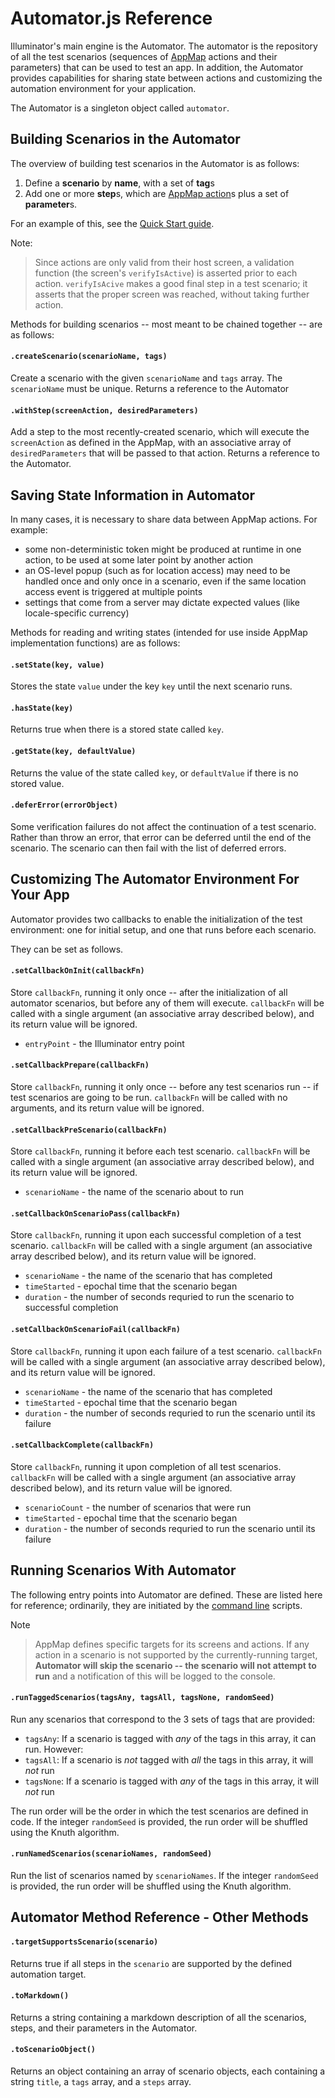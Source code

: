 Automator.js Reference
======================

Illuminator's main engine is the Automator.  The automator is the repository of all the test scenarios (sequences of [AppMap](AppMap.md) actions and their parameters) that can be used to test an app.  In addition, the Automator provides capabilities for sharing state between actions and customizing the automation environment for your application.

The Automator is a singleton object called `automator`.

Building Scenarios in the Automator
-----------------------------------

The overview of building test scenarios in the Automator is as follows:

1. Define a **scenario** by **name**, with a set of **tag**s
2. Add one or more **step**s, which are [AppMap action](AppMap.md)s plus a set of **parameter**s.

For an example of this, see the [Quick Start guide](README.md).

Note:
> Since actions are only valid from their host screen, a validation function (the screen's `verifyIsActive`) is asserted prior to each action.  `verifyIsAcive` makes a good final step in a test scenario; it asserts that the proper screen was reached, without taking further action.

Methods for building scenarios -- most meant to be chained together -- are as follows:

#### `.createScenario(scenarioName, tags)`
Create a scenario with the given `scenarioName` and `tags` array.  The `scenarioName` must be unique.  Returns a reference to the Automator

#### `.withStep(screenAction, desiredParameters)`
Add a step to the most recently-created scenario, which will execute the `screenAction` as defined in the AppMap, with an associative array of `desiredParameters` that will be passed to that action.  Returns a reference to the Automator.

Saving State Information in Automator
------------------------------------

In many cases, it is necessary to share data between AppMap actions.  For example:

* some non-deterministic token might be produced at runtime in one action, to be used at some later point by another action
* an OS-level popup (such as for location access) may need to be handled once and only once in a scenario, even if the same location access event is triggered at multiple points
* settings that come from a server may dictate expected values (like locale-specific currency)

Methods for reading and writing states (intended for use inside AppMap implementation functions) are as follows:


#### `.setState(key, value)`
Stores the state `value` under the key `key` until the next scenario runs.

#### `.hasState(key)`
Returns true when there is a stored state called `key`.

#### `.getState(key, defaultValue)`
Returns the value of the state called `key`, or `defaultValue` if there is no stored value.

#### `.deferError(errorObject)`
Some verification failures do not affect the continuation of a test scenario.  Rather than throw an error, that error can be deferred until the end of the scenario.  The scenario can then fail with the list of deferred errors.



Customizing The Automator Environment For Your App
--------------------------------------------------

Automator provides two callbacks to enable the initialization of the test environment: one for initial setup, and one that runs before each scenario.

They can be set as follows.


#### `.setCallbackOnInit(callbackFn)`
Store `callbackFn`, running it only once -- after the initialization of all automator scenarios, but before any of them will execute.  `callbackFn` will be called with a single argument (an associative array described below), and its return value will be ignored.

* `entryPoint` - the Illuminator entry point


#### `.setCallbackPrepare(callbackFn)`
Store `callbackFn`, running it only once -- before any test scenarios run -- if test scenarios are going to be run.  `callbackFn` will be called with no arguments, and its return value will be ignored.

#### `.setCallbackPreScenario(callbackFn)`
Store `callbackFn`, running it before each test scenario.  `callbackFn` will be called with a single argument (an associative array described below), and its return value will be ignored.

* `scenarioName` - the name of the scenario about to run


#### `.setCallbackOnScenarioPass(callbackFn)`
Store `callbackFn`, running it upon each successful completion of a test scenario.  `callbackFn` will be called with a single argument (an associative array described below), and its return value will be ignored.

* `scenarioName` - the name of the scenario that has completed
* `timeStarted` - epochal time that the scenario began
* `duration` - the number of seconds requried to run the scenario to successful completion


#### `.setCallbackOnScenarioFail(callbackFn)`
Store `callbackFn`, running it upon each failure of a test scenario.  `callbackFn` will be called with a single argument (an associative array described below), and its return value will be ignored.

* `scenarioName` - the name of the scenario that has completed
* `timeStarted` - epochal time that the scenario began
* `duration` - the number of seconds requried to run the scenario until its failure


#### `.setCallbackComplete(callbackFn)`
Store `callbackFn`, running it upon completion of all test scenarios.  `callbackFn` will be called with a single argument (an associative array described below), and its return value will be ignored.

* `scenarioCount` - the number of scenarios that were run
* `timeStarted` - epochal time that the scenario began
* `duration` - the number of seconds requried to run the scenario until its failure



Running Scenarios With Automator
--------------------------------

The following entry points into Automator are defined.  These are listed here for reference; ordinarily, they are initiated by the [command line](Commandline.md) scripts.

Note
> AppMap defines specific targets for its screens and actions.  If any action in a scenario is not supported by the currently-running target, **Automator will skip the scenario -- the scenario will not attempt to run** and a notification of this will be logged to the console.


#### `.runTaggedScenarios(tagsAny, tagsAll, tagsNone, randomSeed)`
Run any scenarios that correspond to the 3 sets of tags that are provided:

* `tagsAny`: If a scenario is tagged with *any* of the tags in this array, it can run.  However:
* `tagsAll`: If a scenario is *not* tagged with *all* the tags in this array, it will *not* run
* `tagsNone`: If a scenario is tagged with *any* of the tags in this array, it will *not* run

The run order will be the order in which the test scenarios are defined in code.  If the integer `randomSeed` is provided, the run order will be shuffled using the Knuth algorithm.


#### `.runNamedScenarios(scenarioNames, randomSeed)`
Run the list of scenarios named by `scenarioNames`.  If the integer `randomSeed` is provided, the run order will be shuffled using the Knuth algorithm.





Automator Method Reference - Other Methods
-------------------------------------------

#### `.targetSupportsScenario(scenario)`
Returns true if all steps in the `scenario` are supported by the defined automation target.


#### `.toMarkdown()`
Returns a string containing a markdown description of all the scenarios, steps, and their parameters in the Automator.

#### `.toScenarioObject()`
Returns an object containing an array of scenario objects, each containing a string `title`, a `tags` array, and a `steps` array.
